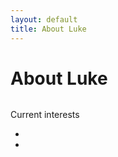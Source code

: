 ```yaml
---
layout: default
title: About Luke
---
```


<div class="post">
        <h1 class="pageTitle">About Luke</h1>
        <img src="{{ '/assets/img/staring.jpg' | prepend: site.baseurl }}" alt=""> 
        <p class="intro"></p>
        <p>Current interests</p>
        <ul>
                <li></li>
                <li></li>
        </ul>
</div>
